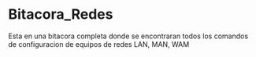 # Bitacora_Redes
Esta en una bitacora completa donde se encontraran todos los comandos de configuracion de equipos de redes LAN, MAN, WAM

